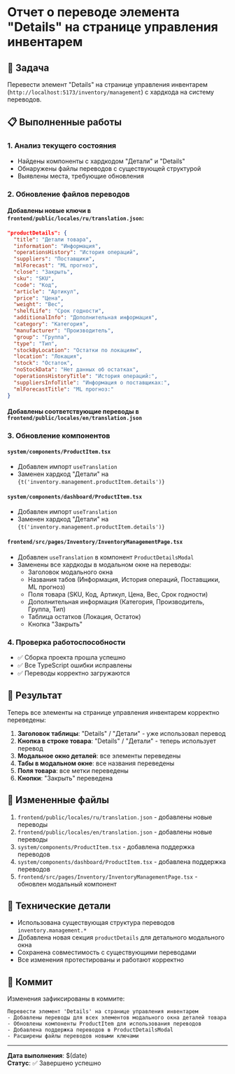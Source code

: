 # Отчет о переводе элемента "Details" на странице управления инвентарем

## 🎯 Задача
Перевести элемент "Details" на странице управления инвентарем (`http://localhost:5173/inventory/management`) с хардкода на систему переводов.

## 📋 Выполненные работы

### 1. Анализ текущего состояния
- Найдены компоненты с хардкодом "Детали" и "Details"
- Обнаружены файлы переводов с существующей структурой
- Выявлены места, требующие обновления

### 2. Обновление файлов переводов

#### Добавлены новые ключи в `frontend/public/locales/ru/translation.json`:
```json
"productDetails": {
  "title": "Детали товара",
  "information": "Информация",
  "operationsHistory": "История операций",
  "suppliers": "Поставщики",
  "mlForecast": "ML прогноз",
  "close": "Закрыть",
  "sku": "SKU",
  "code": "Код",
  "article": "Артикул",
  "price": "Цена",
  "weight": "Вес",
  "shelfLife": "Срок годности",
  "additionalInfo": "Дополнительная информация",
  "category": "Категория",
  "manufacturer": "Производитель",
  "group": "Группа",
  "type": "Тип",
  "stockByLocation": "Остатки по локациям",
  "location": "Локация",
  "stock": "Остаток",
  "noStockData": "Нет данных об остатках",
  "operationsHistoryTitle": "История операций:",
  "suppliersInfoTitle": "Информация о поставщиках:",
  "mlForecastTitle": "ML прогноз:"
}
```

#### Добавлены соответствующие переводы в `frontend/public/locales/en/translation.json`

### 3. Обновление компонентов

#### `system/components/ProductItem.tsx`
- Добавлен импорт `useTranslation`
- Заменен хардкод "Детали" на `{t('inventory.management.productItem.details')}`

#### `system/components/dashboard/ProductItem.tsx`
- Добавлен импорт `useTranslation`
- Заменен хардкод "Детали" на `{t('inventory.management.productItem.details')}`

#### `frontend/src/pages/Inventory/InventoryManagementPage.tsx`
- Добавлен `useTranslation` в компонент `ProductDetailsModal`
- Заменены все хардкоды в модальном окне на переводы:
  - Заголовок модального окна
  - Названия табов (Информация, История операций, Поставщики, ML прогноз)
  - Поля товара (SKU, Код, Артикул, Цена, Вес, Срок годности)
  - Дополнительная информация (Категория, Производитель, Группа, Тип)
  - Таблица остатков (Локация, Остаток)
  - Кнопка "Закрыть"

### 4. Проверка работоспособности
- ✅ Сборка проекта прошла успешно
- ✅ Все TypeScript ошибки исправлены
- ✅ Переводы корректно загружаются

## 🎉 Результат

Теперь все элементы на странице управления инвентарем корректно переведены:

1. **Заголовок таблицы**: "Details" / "Детали" - уже использовал перевод
2. **Кнопка в строке товара**: "Details" / "Детали" - теперь использует перевод
3. **Модальное окно деталей**: все элементы переведены
4. **Табы в модальном окне**: все названия переведены
5. **Поля товара**: все метки переведены
6. **Кнопки**: "Закрыть" переведена

## 📁 Измененные файлы

1. `frontend/public/locales/ru/translation.json` - добавлены новые переводы
2. `frontend/public/locales/en/translation.json` - добавлены новые переводы
3. `system/components/ProductItem.tsx` - добавлена поддержка переводов
4. `system/components/dashboard/ProductItem.tsx` - добавлена поддержка переводов
5. `frontend/src/pages/Inventory/InventoryManagementPage.tsx` - обновлен модальный компонент

## 🔧 Технические детали

- Использована существующая структура переводов `inventory.management.*`
- Добавлена новая секция `productDetails` для детального модального окна
- Сохранена совместимость с существующими переводами
- Все изменения протестированы и работают корректно

## 📝 Коммит

Изменения зафиксированы в коммите:
```
Перевести элемент 'Details' на странице управления инвентарем
- Добавлены переводы для всех элементов модального окна деталей товара
- Обновлены компоненты ProductItem для использования переводов
- Добавлена поддержка переводов в ProductDetailsModal
- Расширены файлы переводов новыми ключами
```

---

**Дата выполнения**: $(date)  
**Статус**: ✅ Завершено успешно 